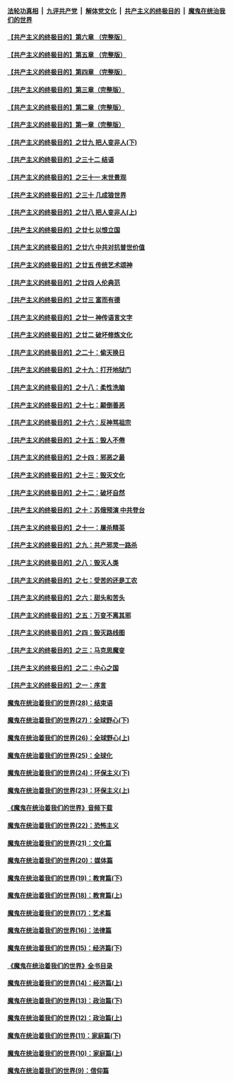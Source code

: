 

####  [法轮功真相](../../../../basic/blob/master/README.md?t=06162332) &nbsp;|&nbsp; [九评共产党](../../../../9ping.md/blob/master/README.md?t=06162332) &nbsp;|&nbsp; [解体党文化](../../../../jtdwh.md/blob/master/README.md?t=06162332)  &nbsp;|&nbsp; [共产主义的终极目的](../../../../gczydzjmd.md/blob/master/README.md?t=06162332) &nbsp;|&nbsp; [魔鬼在统治我们的世界](../../../../mgztzwmdsj.md/blob/master/README.md?t=06162332) 

#### [【共产主义的终极目的】第六章 （完整版）](../pages/nsc422/n11428913.md?t=06162332) 

#### [【共产主义的终极目的】第五章 （完整版）](../pages/nsc422/n11428912.md?t=06162332) 

#### [【共产主义的终极目的】第四章 （完整版）](../pages/nsc422/n11428907.md?t=06162332) 

#### [【共产主义的终极目的】第三章（完整版）](../pages/nsc422/n11428848.md?t=06162332) 

#### [【共产主义的终极目的】第二章（完整版）](../pages/nsc422/n11428831.md?t=06162332) 

#### [【共产主义的终极目的】第一章（完整版）](../pages/nsc422/n11417651.md?t=06162332) 

#### [【共产主义的终极目的】之廿九 把人变非人(下)](../pages/nsc422/n11344140.md?t=06162332) 

#### [【共产主义的终极目的】之三十二 结语](../pages/nsc422/n11360535.md?t=06162332) 

#### [【共产主义的终极目的】之三十一 末世景观](../pages/nsc422/n11351129.md?t=06162332) 

#### [【共产主义的终极目的】之三十 几成狼世界](../pages/nsc422/n11348280.md?t=06162332) 

#### [【共产主义的终极目的】之廿八 把人变非人(上)](../pages/nsc422/n11340492.md?t=06162332) 

#### [【共产主义的终极目的】之廿七 以恨立国](../pages/nsc422/n11336944.md?t=06162332) 

#### [【共产主义的终极目的】之廿六 中共对抗普世价值](../pages/nsc422/n11324785.md?t=06162332) 

#### [【共产主义的终极目的】之廿五 传统艺术颂神](../pages/nsc422/n11296396.md?t=06162332) 

#### [【共产主义的终极目的】之廿四 人伦典范](../pages/nsc422/n11296397.md?t=06162332) 

#### [【共产主义的终极目的】之廿三 富而有德](../pages/nsc422/n11283598.md?t=06162332) 

#### [【共产主义的终极目的】之廿一 神传语言文字](../pages/nsc422/n11263265.md?t=06162332) 

#### [【共产主义的终极目的】之廿二 破坏修炼文化](../pages/nsc422/n11245728.md?t=06162332) 

#### [【共产主义的终极目的】之二十：偷天换日](../pages/nsc422/n11238846.md?t=06162332) 

#### [【共产主义的终极目的】之十九：打开地狱门](../pages/nsc422/n11206376.md?t=06162332) 

#### [【共产主义的终极目的】之十八：柔性洗脑](../pages/nsc422/n11199994.md?t=06162332) 

#### [【共产主义的终极目的】之十七：颠倒善恶](../pages/nsc422/n11179782.md?t=06162332) 

#### [【共产主义的终极目的】之十六：反神骂祖宗](../pages/nsc422/n11166798.md?t=06162332) 

#### [【共产主义的终极目的】之十五：毁人不倦](../pages/nsc422/n11166792.md?t=06162332) 

#### [【共产主义的终极目的】之十四：邪恶之最](../pages/nsc422/n11150249.md?t=06162332) 

#### [【共产主义的终极目的】之十三：毁灭文化](../pages/nsc422/n11135227.md?t=06162332) 

#### [【共产主义的终极目的】之十二：破坏自然](../pages/nsc422/n11135214.md?t=06162332) 

#### [【共产主义的终极目的】之十：苏俄预演 中共登台](../pages/nsc422/n11118424.md?t=06162332) 

#### [【共产主义的终极目的】之十一：屠杀精英](../pages/nsc422/n11118442.md?t=06162332) 

#### [【共产主义的终极目的】之九：共产邪灵一路杀](../pages/nsc422/n11114139.md?t=06162332) 

#### [【共产主义的终极目的】之八：毁灭人类](../pages/nsc422/n11108503.md?t=06162332) 

#### [【共产主义的终极目的】之七：受苦的还是工农](../pages/nsc422/n11101809.md?t=06162332) 

#### [【共产主义的终极目的】之六：甜头和苦头](../pages/nsc422/n11096971.md?t=06162332) 

#### [【共产主义的终极目的】之五：万变不离其邪](../pages/nsc422/n11091285.md?t=06162332) 

#### [【共产主义的终极目的】之四：毁灭路线图](../pages/nsc422/n11086284.md?t=06162332) 

#### [【共产主义的终极目的】之三：马克思魔变](../pages/nsc422/n11061941.md?t=06162332) 

#### [【共产主义的终极目的】之二：中心之国](../pages/nsc422/n11047728.md?t=06162332) 

#### [【共产主义的终极目的】之一：序言](../pages/nsc422/n11086077.md?t=06162332) 

#### [魔鬼在统治着我们的世界(28)：结束语](../pages/nsc422/n10936246.md?t=06162332) 

#### [魔鬼在统治着我们的世界(27)：全球野心(下)](../pages/nsc422/n10928319.md?t=06162332) 

#### [魔鬼在统治着我们的世界(26)：全球野心(上)](../pages/nsc422/n10900318.md?t=06162332) 

#### [魔鬼在统治着我们的世界(25)：全球化](../pages/nsc422/n10788205.md?t=06162332) 

#### [魔鬼在统治着我们的世界(24)：环保主义(下)](../pages/nsc422/n10695307.md?t=06162332) 

#### [魔鬼在统治着我们的世界(23)：环保主义(上)](../pages/nsc422/n10688613.md?t=06162332) 

#### [《魔鬼在统治着我们的世界》音频下载](../pages/nsc422/n10635553.md?t=06162332) 

#### [魔鬼在统治着我们的世界(22)：恐怖主义](../pages/nsc422/n10614727.md?t=06162332) 

#### [魔鬼在统治着我们的世界(21)：文化篇](../pages/nsc422/n10597706.md?t=06162332) 

#### [魔鬼在统治着我们的世界(20)：媒体篇](../pages/nsc422/n10586579.md?t=06162332) 

#### [魔鬼在统治着我们的世界(19)：教育篇(下)](../pages/nsc422/n10564808.md?t=06162332) 

#### [魔鬼在统治着我们的世界(18)：教育篇(上)](../pages/nsc422/n10526970.md?t=06162332) 

#### [魔鬼在统治着我们的世界(17)：艺术篇](../pages/nsc422/n10499093.md?t=06162332) 

#### [魔鬼在统治着我们的世界(16)：法律篇](../pages/nsc422/n10485969.md?t=06162332) 

#### [魔鬼在统治着我们的世界(15)：经济篇(下)](../pages/nsc422/n10469975.md?t=06162332) 

#### [《魔鬼在统治着我们的世界》全书目录](../pages/nsc422/n10464261.md?t=06162332) 

#### [魔鬼在统治着我们的世界(14)：经济篇(上)](../pages/nsc422/n10457370.md?t=06162332) 

#### [魔鬼在统治着我们的世界(13)：政治篇(下)](../pages/nsc422/n10448270.md?t=06162332) 

#### [魔鬼在统治着我们的世界(12)：政治篇(上)](../pages/nsc422/n10444576.md?t=06162332) 

#### [魔鬼在统治着我们的世界(11)：家庭篇(下)](../pages/nsc422/n10440961.md?t=06162332) 

#### [魔鬼在统治着我们的世界(10)：家庭篇(上)](../pages/nsc422/n10435448.md?t=06162332) 

#### [魔鬼在统治着我们的世界(9)：信仰篇](../pages/nsc422/n10432159.md?t=06162332) 

